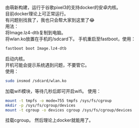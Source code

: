 由萌新构建，运行于谷歌pixel3的支持docker的安卓内核。  
目前docker理论上可正常运行。  
有问题别找我了，我也只会帮大家到这里了😂    
用法：  
将Image.lz4-dtb复制到电脑。  
将wlan.ko放置在手机的/sdcard下。
手机重启至fastboot，使用：  
```sh
fastboot boot Image.lz4-dtb
```
启动内核。  
开机可能会提示系统遇到问题，不要管它。  
使用：  
```sh
sudo insmod /sdcard/wlan.ko
```
加载wifi模块，等待几秒后即可开启wifi。
使用：  
```sh
mount -t tmpfs -o mode=755 tmpfs /sys/fs/cgroup
mkdir -p /sys/fs/cgroup/devices
mount -t cgroup -o devices cgroup /sys/fs/cgroup/devices
```
挂载cgroup。
然后理论上docker就能用了。
